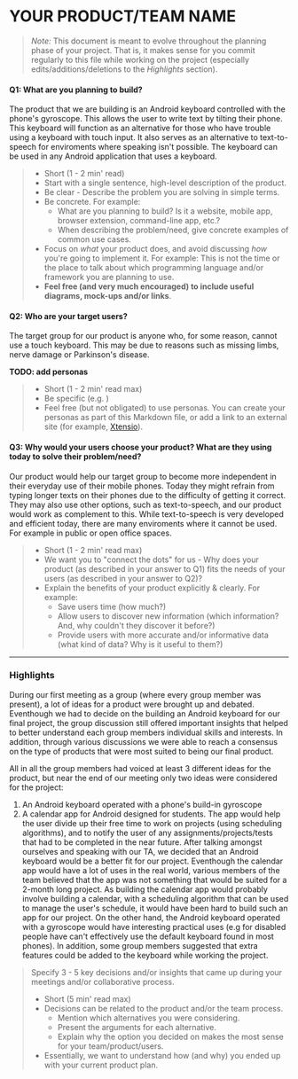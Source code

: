 # YOUR PRODUCT/TEAM NAME

 > _Note:_ This document is meant to evolve throughout the planning phase of your project.
 > That is, it makes sense for you commit regularly to this file while working on the project (especially edits/additions/deletions to the _Highlights_ section).

#### Q1: What are you planning to build?

The product that we are building is an Android keyboard controlled with the phone's gyroscope. This allows the user to write text by tilting their phone.
This keyboard will function as an alternative for those who have trouble using a keyboard with touch input. It also serves as an alternative to text-to-speech for enviroments where speaking isn't possible.
The keyboard can be used in any Android application that uses a keyboard.

 >* Short (1 - 2 min' read)
 >* Start with a single sentence, high-level description of the product.
 >* Be clear - Describe the problem you are solving in simple terms.
 >* Be concrete. For example:
 >   * What are you planning to build? Is it a website, mobile app,
 >  browser extension, command-line app, etc.?
 >   * When describing the problem/need, give concrete examples of common use cases.
 >* Focus on *what* your product does, and avoid discussing *how* you're going to implement it.
 >  For example: This is not the time or the place to talk about which programming language and/or framework you are planning to use.
 >* **Feel free (and very much encouraged) to include useful diagrams, mock-ups and/or links**.


#### Q2: Who are your target users?

The target group for our product is anyone who, for some reason, cannot use a touch keyboard. This may be due to reasons such as missing limbs, nerve damage or Parkinson's disease.

**TODO: add personas**

 >* Short (1 - 2 min' read max)
 >* Be specific (e.g. )
 >* Feel free (but not obligated) to use personas.
 >  You can create your personas as part of this Markdown file, or add a link to an external site (for example, [Xtensio](https://xtensio.com/user-persona/)).

#### Q3: Why would your users choose your product? What are they using today to solve their problem/need?

Our product would help our target group to become more independent in their everyday use of their mobile phones. Today they might refrain from typing longer texts on their phones due to the difficulty of getting it correct.
They may also use other options, such as text-to-speech, and our product would work as complement to this. While text-to-speech is very developed and efficient today, there are many enviroments where it cannot be used. For example in public or open office spaces.

 >* Short (1 - 2 min' read max)
 >* We want you to "connect the dots" for us - Why does your product (as described in your answer to Q1) fits the needs of your users (as described in your answer to Q2)?
 >* Explain the benefits of your product explicitly & clearly. For example:
 >   * Save users time (how much?)
 >   * Allow users to discover new information (which information? And, why couldn't they discover it before?)
 >   * Provide users with more accurate and/or informative data (what kind of data? Why is it useful to them?)


----

### Highlights

During our first meeting as a group (where every group member was present), a lot of ideas for a product were brought up and debated. 
Eventhough we had to decide on the building an Android keyboard for our final project, the group discussion still offered important insights that helped to better understand each group members individual skills and interests.
In addition, through various discussions we were able to reach a consensus on the type of products that were most suited to being our final product. 

All in all the group members had voiced at least 3 different ideas for the product, but near the end of our meeting only two ideas were considered for the project:
1) An Android keyboard operated with a phone's build-in gyroscope
2) A calendar app for Android designed for students. The app would help the user divide up their free time to work on projects (using scheduling algorithms), and to notify the user of any assignments/projects/tests that had to be completed in the near future.
After talking amongst ourselves and speaking with our TA, we decided that an Android keyboard would be a better fit for our project. 
Eventhough the calendar app would have a lot of uses in the real world, various members of the team believed that the app was not something that would be suited for a 2-month long project. As building the calendar app
would probably involve building a calendar, with a scheduling algorithm that can be used to manage the user's schedule, it would have been hard to build such an app for our project. On the other hand, the Android keyboard operated
with a gyroscope would have interesting practical uses (e.g for disabled people have can't effectively use the default keyboard found in most phones). In addition, some group members suggested that extra features
could be added to the keyboard while working the project.



>Specify 3 - 5 key decisions and/or insights that came up during your meetings
>and/or collaborative process.
>
> * Short (5 min' read max)
> * Decisions can be related to the product and/or the team process.
>    * Mention which alternatives you were considering.
>    * Present the arguments for each alternative.
>    * Explain why the option you decided on makes the most sense for your team/product/users.
> * Essentially, we want to understand how (and why) you ended up with your current product plan.